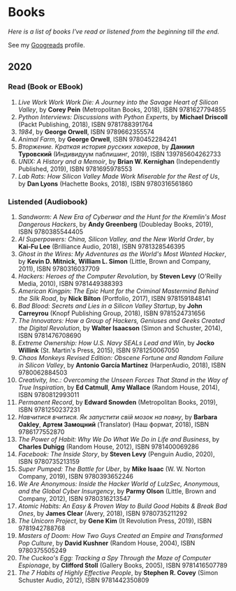 # Books

*Here is a list of books I've read or listened from the beginning till the end.*

See my [Googreads](https://www.goodreads.com/user/show/13822762-orest-ivasiv) profile.


## 2020

### Read (Book or EBook)

1. _Live Work Work Work Die: A Journey into the Savage Heart of Silicon Valley_, by **Corey Pein** (Metropolitan Books, 2018), ISBN 9781627794855
2. _Python Interviews: Discussions with Python Experts_, by **Michael Driscoll** (Packt Publishing, 2018), ISBN 9781788391764
3. _1984_, by **George Orwell**, ISBN 9789662355574
4. _Animal Farm,_ by **George Orwell**, ISBN 9780452284241
5. _Вторжение. Краткая история русских хакеров_, by **Даниил Туровский** (Индивидуум паблишинг, 2019), ISBN 139785604262733
6. _UNIX: A History and a Memoir_, by **Brian W. Kernighan** (Independently Published, 2019), ISBN 9781695978553
7. _Lab Rats: How Silicon Valley Made Work Miserable for the Rest of Us_, by **Dan Lyons** (Hachette Books, 2018), ISBN 9780316561860

### Listended (Audiobook)

1. _Sandworm: A New Era of Cyberwar and the Hunt for the Kremlin's Most Dangerous Hackers_, by **Andy Greenberg** (Doubleday Books, 2019), ISBN 9780385544405
2. _AI Superpowers: China, Silicon Valley, and the New World Order_, by **Kai-Fu Lee** (Brilliance Audio, 2018), ISBN 9781328546395
3. _Ghost in the Wires: My Adventures as the World's Most Wanted Hacker_, by **Kevin D. Mitnick**, **William L. Simon** (Little, Brown and Company, 2011), ISBN 9780316037709
4. _Hackers: Heroes of the Computer Revolution_, by **Steven Levy** (O'Reilly Media, 2010), ISBN 9781449388393
5. _American Kingpin: The Epic Hunt for the Criminal Mastermind Behind the Silk Road_, by **Nick Bilton** (Portfolio, 2017), ISBN 9781591848141
6. _Bad Blood: Secrets and Lies in a Silicon Valley Startup_, by **John Carreyrou** (Knopf Publishing Group, 2018), ISBN 9781524731656
7. _The Innovators: How a Group of Hackers, Geniuses and Geeks Created the Digital Revolution_, by **Walter Isaacson** (Simon and Schuster, 2014), ISBN 9781476708690
8. _Extreme Ownership: How U.S. Navy SEALs Lead and Win_, by **Jocko Willink** (St. Martin's Press, 2015), ISBN 9781250067050
9. _Chaos Monkeys Revised Edition: Obscene Fortune and Random Failure in Silicon Valley_, by **Antonio García Martínez** (HarperAudio, 2018), ISBN 9780062884503
10. _Creativity, Inc.: Overcoming the Unseen Forces That Stand in the Way of True Inspiration_, by **Ed Catmull**, **Amy Wallace** (Random House, 2014), ISBN 9780812993011
11. _Permanent Record_, by **Edward Snowden** (Metropolitan Books, 2019), ISBN 9781250237231
12. _Навчитися вчитися. Як запустити свій мозок на повну_, by **Barbara Oakley**, **Артем Замоцний** (Translator) (Наш формат, 2018), ISBN 9786177552870
13. _The Power of Habit: Why We Do What We Do in Life and Business_, by **Charles Duhigg** (Random House, 2012), ISBN 9781400069286
14. _Facebook: The Inside Story_, by **Steven Levy** (Penguin Audio, 2020), ISBN 9780735213159
15. _Super Pumped: The Battle for Uber_, by **Mike Isaac** (W. W. Norton Company, 2019), ISBN 9780393652246
16. _We Are Anonymous: Inside the Hacker World of LulzSec, Anonymous, and the Global Cyber Insurgency_, by **Parmy Olson** (Little, Brown and Company, 2012), ISBN 9780316213547
17. _Atomic Habits: An Easy & Proven Way to Build Good Habits & Break Bad Ones_, by **James Clear** (Avery, 2018), ISBN 9780735211292
18. _The Unicorn Project_, by **Gene Kim** (It Revolution Press, 2019), ISBN 9781942788768
19. _Masters of Doom: How Two Guys Created an Empire and Transformed Pop Culture_, by **David Kushner** (Random House, 2004), ISBN 9780375505249
20. _The Cuckoo's Egg: Tracking a Spy Through the Maze of Computer Espionage_, by **Clifford Stoll** (Gallery Books, 2005), ISBN 9781416507789
21. _The 7 Habits of Highly Effective People_, by **Stephen R. Covey** (Simon Schuster Audio, 2012), ISBN 9781442350809
